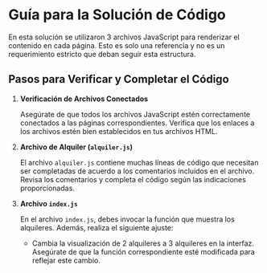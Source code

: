 # Guía para la Solución de Código

En esta solución se utilizaron 3 archivos JavaScript para renderizar el contenido en cada página. Esto es solo una referencia y no es un requerimiento estricto que deban seguir esta estructura.

## Pasos para Verificar y Completar el Código

1. **Verificación de Archivos Conectados**

   Asegúrate de que todos los archivos JavaScript estén correctamente conectados a las páginas correspondientes. Verifica que los enlaces a los archivos estén bien establecidos en tus archivos HTML.

2. **Archivo de Alquiler (`alquiler.js`)**

   El archivo `alquiler.js` contiene muchas líneas de código que necesitan ser completadas de acuerdo a los comentarios incluidos en el archivo. Revisa los comentarios y completa el código según las indicaciones proporcionadas.

3. **Archivo `index.js`**

   En el archivo `index.js`, debes invocar la función que muestra los alquileres. Además, realiza el siguiente ajuste:

   - Cambia la visualización de 2 alquileres a 3 alquileres en la interfaz. Asegúrate de que la función correspondiente esté modificada para reflejar este cambio.
